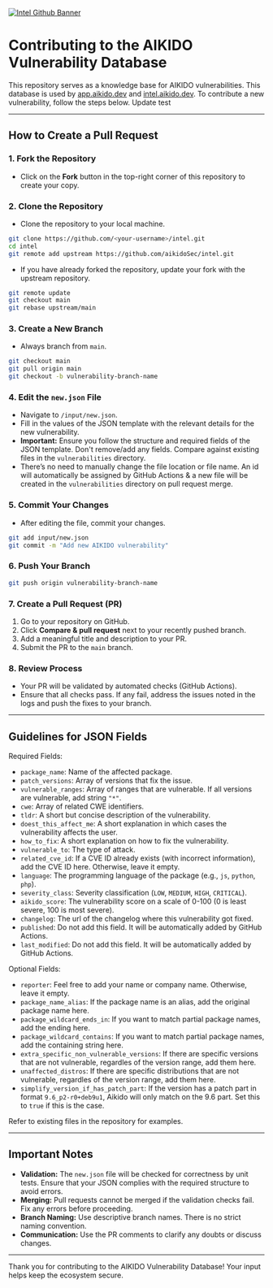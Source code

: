 [![Intel Github Banner](https://github.com/user-attachments/assets/7a1d7fa4-a861-41fd-8a26-4edfd59da047)](https://intel.aikido.dev/)

# Contributing to the AIKIDO Vulnerability Database

This repository serves as a knowledge base for AIKIDO vulnerabilities. This database is used by [app.aikido.dev](https://app.aikido.dev) and [intel.aikido.dev](https://intel.aikido.dev). To contribute a new vulnerability, follow the steps below. Update test

---

## How to Create a Pull Request

### 1. **Fork the Repository**
- Click on the **Fork** button in the top-right corner of this repository to create your copy.

### 2. **Clone the Repository**
- Clone the repository to your local machine.
```bash
git clone https://github.com/<your-username>/intel.git
cd intel
git remote add upstream https://github.com/aikidoSec/intel.git
```

- If you have already forked the repository, update your fork with the upstream repository.
```bash
git remote update
git checkout main
git rebase upstream/main
```

### 3. **Create a New Branch**
- Always branch from `main`.
```bash
git checkout main
git pull origin main
git checkout -b vulnerability-branch-name
```

### 4. **Edit the `new.json` File**
- Navigate to `/input/new.json`.
- Fill in the values of the JSON template with the relevant details for the new vulnerability.
- **Important:** Ensure you follow the structure and required fields of the JSON template. Don't remove/add any fields. Compare against existing files in the `vulnerabilities` directory.
- There’s no need to manually change the file location or file name. An id will automatically be assigned by GitHub Actions & a new file will be created in the `vulnerabilities` directory on pull request merge.

### 5. **Commit Your Changes**
- After editing the file, commit your changes.
```bash
git add input/new.json
git commit -m "Add new AIKIDO vulnerability"
```

### 6. **Push Your Branch**
```bash
git push origin vulnerability-branch-name
```

### 7. **Create a Pull Request (PR)**
1. Go to your repository on GitHub.
2. Click **Compare & pull request** next to your recently pushed branch.
3. Add a meaningful title and description to your PR.
4. Submit the PR to the `main` branch.

### 8. **Review Process**
- Your PR will be validated by automated checks (GitHub Actions).
- Ensure that all checks pass. If any fail, address the issues noted in the logs and push the fixes to your branch.

---

## Guidelines for JSON Fields

Required Fields:
- `package_name`: Name of the affected package.
- `patch_versions`: Array of versions that fix the issue.
- `vulnerable_ranges`: Array of ranges that are vulnerable. If all versions are vulnerable, add string `"*"`.
- `cwe`: Array of related CWE identifiers.
- `tldr`: A short but concise description of the vulnerability.
- `doest_this_affect_me`: A short explanation in which cases the vulnerability affects the user.
- `how_to_fix`: A short explanation on how to fix the vulnerability.
- `vulnerable_to`: The type of attack.
- `related_cve_id`: If a CVE ID already exists (with incorrect information), add the CVE ID here. Otherwise, leave it empty.
- `language`: The programming language of the package (e.g., `js`, `python`, `php`).
- `severity_class`: Severity classification (`LOW`, `MEDIUM`, `HIGH`, `CRITICAL`).
- `aikido_score`: The vulnerability score on a scale of 0-100 (0 is least severe, 100 is most severe).
- `changelog`: The url of the changelog where this vulnerability got fixed.
- `published`: Do not add this field. It will be automatically added by GitHub Actions.
- `last_modified`: Do not add this field. It will be automatically added by GitHub Actions.

Optional Fields:
- `reporter`: Feel free to add your name or company name. Otherwise, leave it empty.
- `package_name_alias`: If the package name is an alias, add the original package name here.
- `package_wildcard_ends_in`: If you want to match partial package names, add the ending here.
- `package_wildcard_contains`: If you want to match partial package names, add the containing string here.
- `extra_specific_non_vulnerable_versions`: If there are specific versions that are not vulnerable, regardles of the version range, add them here.
- `unaffected_distros`: If there are specific distributions that are not vulnerable, regardles of the version range, add them here.
- `simplify_version_if_has_patch_part`: If the version has a patch part in format `9.6_p2-r0+deb9u1`, Aikido will only match on the 9.6 part. Set this to `true` if this is the case.


Refer to existing files in the repository for examples.

---

## Important Notes

- **Validation:** The `new.json` file will be checked for correctness by unit tests. Ensure that your JSON complies with the required structure to avoid errors.
- **Merging:** Pull requests cannot be merged if the validation checks fail. Fix any errors before proceeding.
- **Branch Naming:** Use descriptive branch names. There is no strict naming convention.
- **Communication:** Use the PR comments to clarify any doubts or discuss changes.

---

Thank you for contributing to the AIKIDO Vulnerability Database! Your input helps keep the ecosystem secure.
